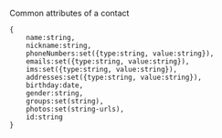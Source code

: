 Common attributes of a contact

    {
        name:string,
        nickname:string,
        phoneNumbers:set({type:string, value:string}),
        emails:set({type:string, value:string}),
        ims:set({type:string, value:string}),
        addresses:set({type:string, value:string}),
        birthday:date,
        gender:string,
        groups:set(string),
        photos:set(string-urls),
        id:string
    }

